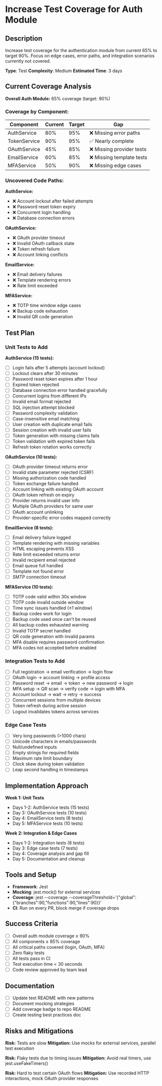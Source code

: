 # Increase Test Coverage for Auth Module

## Description

Increase test coverage for the authentication module from current 65% to target 90%. Focus on edge cases, error paths, and integration scenarios currently not covered.

**Type**: Test
**Complexity**: Medium
**Estimated Time**: 3 days

## Current Coverage Analysis

**Overall Auth Module:** 65% coverage (target: 90%)

### Coverage by Component:
| Component | Current | Target | Gap |
|-----------|---------|--------|-----|
| AuthService | 80% | 95% | ❌ Missing error paths |
| TokenService | 90% | 95% | ✅ Nearly complete |
| OAuthService | 45% | 85% | ❌ Missing provider tests |
| EmailService | 60% | 85% | ❌ Missing template tests |
| MFAService | 50% | 90% | ❌ Missing edge cases |

### Uncovered Code Paths:

**AuthService:**
- ❌ Account lockout after failed attempts
- ❌ Password reset token expiry
- ❌ Concurrent login handling
- ❌ Database connection errors

**OAuthService:**
- ❌ OAuth provider timeout
- ❌ Invalid OAuth callback state
- ❌ Token refresh failure
- ❌ Account linking conflicts

**EmailService:**
- ❌ Email delivery failures
- ❌ Template rendering errors
- ❌ Rate limit exceeded

**MFAService:**
- ❌ TOTP time window edge cases
- ❌ Backup code exhaustion
- ❌ Invalid QR code generation

## Test Plan

### Unit Tests to Add

**AuthService (15 tests):**
- [ ] Login fails after 5 attempts (account lockout)
- [ ] Lockout clears after 30 minutes
- [ ] Password reset token expires after 1 hour
- [ ] Expired token rejected
- [ ] Database connection error handled gracefully
- [ ] Concurrent logins from different IPs
- [ ] Invalid email format rejected
- [ ] SQL injection attempt blocked
- [ ] Password complexity validation
- [ ] Case-insensitive email matching
- [ ] User creation with duplicate email fails
- [ ] Session creation with invalid user fails
- [ ] Token generation with missing claims fails
- [ ] Token validation with expired token fails
- [ ] Refresh token rotation works correctly

**OAuthService (10 tests):**
- [ ] OAuth provider timeout returns error
- [ ] Invalid state parameter rejected (CSRF)
- [ ] Missing authorization code handled
- [ ] Token exchange failure handled
- [ ] Account linking with existing OAuth account
- [ ] OAuth token refresh on expiry
- [ ] Provider returns invalid user info
- [ ] Multiple OAuth providers for same user
- [ ] OAuth account unlinking
- [ ] Provider-specific error codes mapped correctly

**EmailService (8 tests):**
- [ ] Email delivery failure logged
- [ ] Template rendering with missing variables
- [ ] HTML escaping prevents XSS
- [ ] Rate limit exceeded returns error
- [ ] Invalid recipient email rejected
- [ ] Email queue full handled
- [ ] Template not found error
- [ ] SMTP connection timeout

**MFAService (10 tests):**
- [ ] TOTP code valid within 30s window
- [ ] TOTP code invalid outside window
- [ ] Time sync issues handled (±1 window)
- [ ] Backup codes work for login
- [ ] Backup code used once can't be reused
- [ ] All backup codes exhausted warning
- [ ] Invalid TOTP secret handled
- [ ] QR code generation with invalid params
- [ ] MFA disable requires password confirmation
- [ ] MFA codes not accepted before enabled

### Integration Tests to Add

- [ ] Full registration → email verification → login flow
- [ ] OAuth login → account linking → profile access
- [ ] Password reset → email → token → new password → login
- [ ] MFA setup → QR scan → verify code → login with MFA
- [ ] Account lockout → wait → retry → success
- [ ] Concurrent sessions from multiple devices
- [ ] Token refresh during active session
- [ ] Logout invalidates tokens across services

### Edge Case Tests

- [ ] Very long passwords (>1000 chars)
- [ ] Unicode characters in emails/passwords
- [ ] Null/undefined inputs
- [ ] Empty strings for required fields
- [ ] Maximum rate limit boundary
- [ ] Clock skew during token validation
- [ ] Leap second handling in timestamps

## Implementation Approach

**Week 1: Unit Tests**
- Days 1-2: AuthService tests (15 tests)
- Day 3: OAuthService tests (10 tests)
- Day 4: EmailService tests (8 tests)
- Day 5: MFAService tests (10 tests)

**Week 2: Integration & Edge Cases**
- Days 1-2: Integration tests (8 tests)
- Day 3: Edge case tests (7 tests)
- Day 4: Coverage analysis and gap fill
- Day 5: Documentation and cleanup

## Tools and Setup

- **Framework**: Jest
- **Mocking**: jest.mock() for external services
- **Coverage**: jest --coverage --coverageThreshold='{"global":{"branches":90,"functions":90,"lines":90}}'
- **CI**: Run on every PR, block merge if coverage drops

## Success Criteria

- [ ] Overall auth module coverage ≥ 90%
- [ ] All components ≥ 85% coverage
- [ ] All critical paths covered (login, OAuth, MFA)
- [ ] Zero flaky tests
- [ ] All tests pass in CI
- [ ] Test execution time < 30 seconds
- [ ] Code review approved by team lead

## Documentation

- [ ] Update test README with new patterns
- [ ] Document mocking strategies
- [ ] Add coverage badge to repo README
- [ ] Create testing best practices doc

## Risks and Mitigations

**Risk:** Tests are slow
**Mitigation:** Use mocks for external services, parallel test execution

**Risk:** Flaky tests due to timing issues
**Mitigation:** Avoid real timers, use jest.useFakeTimers()

**Risk:** Hard to test certain OAuth flows
**Mitigation:** Use recorded HTTP interactions, mock OAuth provider responses
